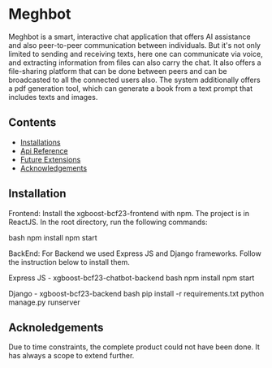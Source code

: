# Meghbot

Meghbot is a smart, interactive chat application that offers AI assistance and also peer-to-peer communication between individuals. But it's not only limited to sending and receiving texts, here one can communicate via voice, and extracting information from files can also carry the chat. It also offers a file-sharing platform that can be done between peers and can be broadcasted to all the connected users also. The system additionally offers a pdf generation tool, which can generate a book from a text prompt that includes texts and images.

## Contents

 - [Installations](#installation)
 - [Api Reference](#api-reference)
 - [Future Extensions](#future-extensions)
 - [Acknowledgements](#acknowledgements)

## Installation
Frontend:
Install the xgboost-bcf23-frontend with npm. The project is in ReactJS.
In the root directory, run the following commands:

bash
  npm install 
  npm start


BackEnd:
For Backend we used Express JS and Django frameworks. Follow the instruction below to install them.

Express JS - xgboost-bcf23-chatbot-backend
bash
  npm install
  npm start

Django - xgboost-bcf23-backend
bash
 pip install -r requirements.txt
 python manage.py runserver

## Acknoledgements
Due to time constraints, the complete product could not have been done. It has always a scope to extend further.
